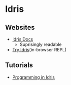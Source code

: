 # Idris
## Websites
- [Idris Docs](http://docs.idris-lang.org/en/latest/index.html)
  - Suprisingly readable
- [Try Idris](http://www.tryidris.org/console)(in-browser REPL)

## Tutorials
- [Programming in Idris](http://eb.host.cs.st-andrews.ac.uk/writings/idris-tutorial.pdf)
